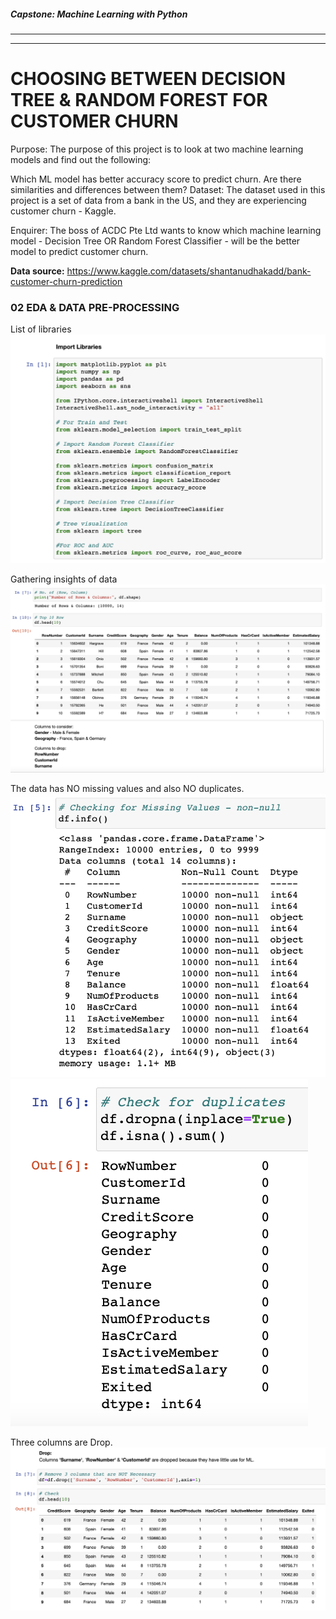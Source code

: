 ##### Capstone: Machine Learning with Python
---
---
# CHOOSING BETWEEN DECISION TREE & RANDOM FOREST FOR CUSTOMER CHURN

Purpose:
The purpose of this project is to look at two machine learning models and find out the following:

Which ML model has better accuracy score to predict churn.
Are there similarities and differences between them?
Dataset:
The dataset used in this project is a set of data from a bank in the US, and they are experiencing customer churn - Kaggle.

Enquirer:
The boss of ACDC Pte Ltd wants to know which machine learning model - Decision Tree OR Random Forest Classifier - will be the better model to predict customer churn.

**Data source:**
https://www.kaggle.com/datasets/shantanudhakadd/bank-customer-churn-prediction

### 02 EDA & DATA PRE-PROCESSING
List of libraries \
![](13-import-library.png)

Gathering insights of data \
![](14-data-overview.png)

The data has NO missing values and also NO duplicates.
![](16-missing-values.png)
![](17-no-duplicates.png)

Three columns are Drop.
![](18-drop-3-columns.png)

